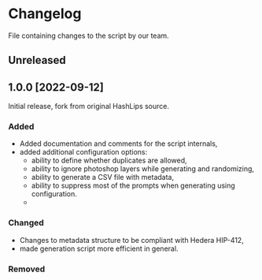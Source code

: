 # Changelog
File containing changes to the script by our team.

## Unreleased

## 1.0.0 [2022-09-12]
Initial release, fork from original HashLips source.

### Added
- Added documentation and comments for the script internals,
- added additional configuration options:
  - ability to define whether duplicates are allowed,
  - ability to ignore photoshop layers while generating and randomizing,
  - ability to generate a CSV file with metadata,
  - ability to suppress most of the prompts when generating using configuration.
  - 
### Changed
- Changes to metadata structure to be compliant with Hedera HIP-412,
- made generation script more efficient in general.

### Removed